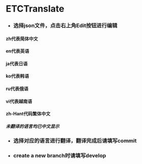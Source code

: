 # ETCTranslate

+ ### 选择json文件，点击右上角Edit按钮进行编辑

#### zh代表简体中文
#### en代表英语
#### ja代表日语
#### ko代表韩语
#### ru代表俄语
#### vi代表越南语
#### zh-Hant代码繁体中文

##### 未翻译的语言均已中文显示

+ ### 选择对应的语言进行翻译，翻译完成后请填写commit
+ ### create a new branch时请填写develop
